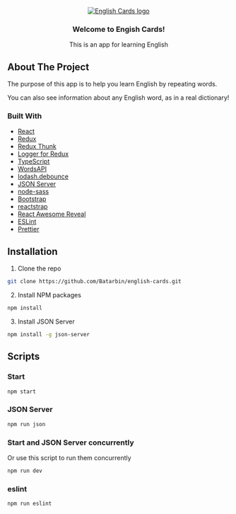 <p align="center">
  <a href="https://github.com/Batarbin/english-cards">
    <img src="https://i.ibb.co/qx3rb25/english-cards-readme.png" alt="English Cards logo">
  </a>
  <h3 align="center">Welcome to Engish Cards!</h3>
  <p align="center">
    This is an app for learning English
  </p>
</p>


## About The Project

The purpose of this app is to help you learn English by repeating words.

You can also see information about any English word, as in a real dictionary!

### Built With

* [React](https://reactjs.org)
* [Redux](https://redux.js.org)
* [Redux Thunk](https://github.com/reduxjs/redux-thunk)
* [Logger for Redux](https://github.com/LogRocket/redux-logger)
* [TypeScript](https://www.typescriptlang.org)
* [WordsAPI](https://www.wordsapi.com)
* [lodash.debounce](https://www.npmjs.com/package/lodash.debounce)
* [JSON Server](https://github.com/typicode/json-server)
* [node-sass](https://www.npmjs.com/package/node-sass)
* [Bootstrap](https://getbootstrap.com)
* [reactstrap](https://reactstrap.github.io)
* [React Awesome Reveal](https://github.com/dennismorello/react-awesome-reveal)
* [ESLint](https://eslint.org)
* [Prettier](https://prettier.io)


## Installation

1. Clone the repo
```sh
git clone https://github.com/Batarbin/english-cards.git
```
2. Install NPM packages
```sh
npm install
```
3. Install JSON Server
```sh
npm install -g json-server
```

## Scripts

### Start
```sh
npm start
```

### JSON Server
```sh
npm run json
```

### Start and JSON Server concurrently
Or use this script to run them concurrently
```sh
npm run dev
```

### eslint
```sh
npm run eslint
```